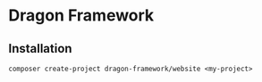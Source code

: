 # Dragon Framework

## Installation

```shell
composer create-project dragon-framework/website <my-project>
```
